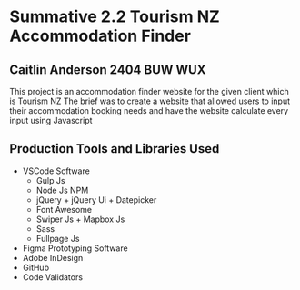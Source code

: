 # Summative 2.2 Tourism NZ Accommodation Finder
## Caitlin Anderson 2404 BUW WUX

This project is an accommodation finder website for the given client which is Tourism NZ
The brief was to create a website that allowed users to input their accommodation booking needs and have the website calculate every input using Javascript

## Production Tools and Libraries Used

- VSCode Software
  - Gulp Js
   - Node Js NPM
   - jQuery + jQuery Ui + Datepicker
   - Font Awesome
   - Swiper Js + Mapbox Js
   - Sass
   - Fullpage Js
- Figma Prototyping Software
- Adobe InDesign
- GitHub
- Code Validators
